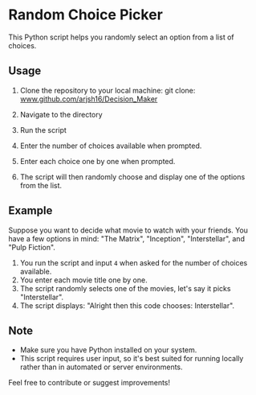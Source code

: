 # Random Choice Picker

This Python script helps you randomly select an option from a list of choices.

## Usage

1. Clone the repository to your local machine:
git clone: www.github.com/arjsh16/Decision_Maker

2. Navigate to the directory
3. Run the script

4. Enter the number of choices available when prompted.

5. Enter each choice one by one when prompted.

6. The script will then randomly choose and display one of the options from the list.

## Example

Suppose you want to decide what movie to watch with your friends. You have a few options in mind: "The Matrix", "Inception", "Interstellar", and "Pulp Fiction".

1. You run the script and input `4` when asked for the number of choices available.
2. You enter each movie title one by one.
3. The script randomly selects one of the movies, let's say it picks "Interstellar".
4. The script displays: "Alright then this code chooses: Interstellar".

## Note

- Make sure you have Python installed on your system.
- This script requires user input, so it's best suited for running locally rather than in automated or server environments.

Feel free to contribute or suggest improvements!
